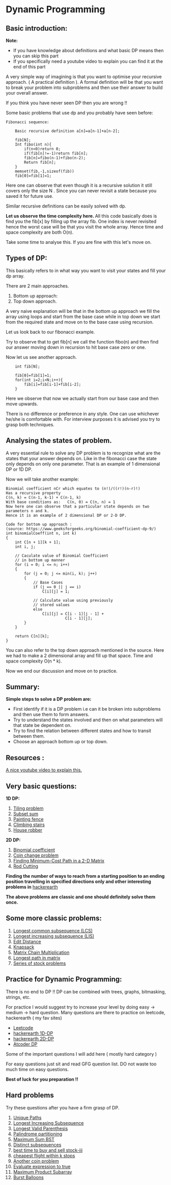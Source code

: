 # Dynamic Programming

## Basic introduction:

<b> Note: </b>
- If you have knowledge about definitions and what basic DP means then you can skip this part
- If you specifically need a youtube video to explain you can find it at the end of this part

A very simple way of imagining is that you want to optimise your recursive approach. ( A practical definition ).
A formal definition will be that you want to break your problem into subproblems and then use their answer to build your overall answer.

If you think you have never seen DP then you are wrong !!

Some basic problems that use dp and you probably have seen before:

```
Fibonacci sequence:

	Basic recursive definition a[n]=a[n-1]+a[n-2];

	fib[N];
	Int fibo(int n){
		if(n<0)return 0;
		if(fib[n]!=-1)return fib[n];
		fib[n]=fibo(n-1)+fibo(n-2);
		Return fib[n];
	}
	memset(fib,-1,sizeof(fib))
	fib[0]=fib[1]=1;

```
Here one can observe that even though it is a recursive solution it still covers only the size N . Since you can never revisit a state because you saved it for future use. <br>

Similar recursive definitions can be easily solved with dp. <br>

<b> Let us observe the time complexity here. </b>
All this code basically does is find you the fib[x] by filling up the array fib. One index is never revisited hence the worst case will be that you visit the whole array. Hence time and space complexity are both O(n).


Take some time to analyse this. If you are fine with this let's move on.



## Types of DP:

This basically refers to in what way you want to visit your states and fill your dp array.

There are 2 main approaches.

1. Bottom up approach:
2. Top down approach.

A very naive explanation will be that in the bottom up approach we fill the array using loops and start from the base case while in top down we start from the required state and move on to the base case using recursion.

Let us look back to our fibonacci example.

Try to observe that to get fib[n] we call the function fibo(n) and then find our answer moving down in recursion to hit base case zero or one.

Now let us see another approach.
```
	int fib[N];

	fib[0]=fib[1]=1;
	for(int i=2;i<N;i++){
		fib[i]=fib[i-1]+fib[i-2];
	}
```
Here we observe that now we actually start from our base case and then move upwards.

There is no difference or preference in any style. One can use whichever he/she is comfortable with. For interview purposes it is advised you try to grasp both techniques.



## Analysing the states of problem.

A very essential rule to solve any DP problem is to recognize what are the states that your answer depends on. Like in the fibonacci case the state only depends on only one parameter. That is an example of 1 dimensional DP or 1D DP.

Now we will take another example:

```
Binomial coefficient nCr which equates to (n!)/((r!)(n-r)!)
Has a recursive property 
C(n, k) = C(n-1, k-1) + C(n-1, k)
With base conditions as:   C(n, 0) = C(n, n) = 1
Now here one can observe that a particular state depends on two parameters n and k.
Hence it is an example of 2 dimensional DP or 2-D DP.

Code for bottom up approach :
(source: https://www.geeksforgeeks.org/binomial-coefficient-dp-9/) 
int binomialCoeff(int n, int k)
{
    int C[n + 1][k + 1];
    int i, j;
 
    // Caculate value of Binomial Coefficient
    // in bottom up manner
    for (i = 0; i <= n; i++)
    {
        for (j = 0; j <= min(i, k); j++)
        {
            // Base Cases
            if (j == 0 || j == i)
                C[i][j] = 1;
 
            // Calculate value using previously
            // stored values
            else
                C[i][j] = C[i - 1][j - 1] +
                          C[i - 1][j];
        }
    }
 
    return C[n][k];
}

```
You can also refer to the top down approach mentioned in the source.
Here we had to make a 2 dimensional array and fill up that space.
Time and space complexity O(n * k).

Now we end our discussion and move on to practice.

## Summary:

<b>Simple steps to solve a DP problem are:</b>
- First identify if it is a DP problem i.e can it be broken into subproblems and then use them to form answers.
- Try to understand the states involved and then on what parameters will that state be dependent on.
- Try to find the relation between different states and how to transit between them.
- Choose an approach bottom up or top down.



## Resources :
[A nice youtube video to explain this.](https://www.youtube.com/watch?v=vYquumk4nWw)




## Very basic questions:

<b>1D DP:</b>

1. [Tiling problem](https://www.geeksforgeeks.org/tiling-problem/)
2. [Subset sum](https://www.geeksforgeeks.org/subset-sum-divisible-m/)
3. [Painting fence](https://www.geeksforgeeks.org/painting-fence-algorithm/)
4. [Climbing stairs](https://leetcode.com/problems/climbing-stairs/)
5. [House robber](https://leetcode.com/problems/house-robber/)

<b>2D DP:</b>

1. [Binomial coefficient](https://www.geeksforgeeks.org/binomial-coefficient-dp-9/)
2. [Coin change problem](https://www.geeksforgeeks.org/coin-change-dp-7/) 
3. [Finding Minimum-Cost Path in a 2-D Matrix](https://www.geeksforgeeks.org/min-cost-path-dp-6/)
4. [Rod Cutting](https://www.geeksforgeeks.org/cutting-a-rod-dp-13/)

<b> Finding the number of ways to reach from a starting position to an ending position travelling in specified directions only and other interesting problems in</b> [hackerearth](https://www.hackerearth.com/practice/algorithms/dynamic-programming/2-dimensional/tutorial/)



<b>The above problems are classic and one should definitely solve them once.</b>


## Some more classic problems:

1. [Longest common subsequence (LCS)](https://www.geeksforgeeks.org/dynamic-programming-set-4-longest-common-subsequence/)
2. [Longest increasing subsequence (LIS)](https://www.geeksforgeeks.org/longest-increasing-subsequence-dp-3/)
3. [Edit Distance](https://www.geeksforgeeks.org/edit-distance-dp-5/ )
4. [Knapsack](https://www.geeksforgeeks.org/0-1-knapsack-problem-dp-10/)
5. [Matrix Chain Multiplication](https://www.geeksforgeeks.org/matrix-chain-multiplication-dp-8/)
6. [Longest path in matrix](https://www.geeksforgeeks.org/find-the-longest-path-in-a-matrix-with-given-constraints/ )
7. [Series of stock problems](https://leetcode.com/problems/best-time-to-buy-and-sell-stock-with-transaction-fee/discuss/108870/Most-consistent-ways-of-dealing-with-the-series-of-stock-problems)

## Practice for Dynamic Programming:

There is no end to DP !!
DP can be combined with trees, graphs, bitmasking, strings, etc.

For practice I would suggest try to increase your level by doing easy -> medium -> hard question.
Many questions are there to practice on leetcode, hackerearth ( my fav sites)
- [Leetcode](https://leetcode.com/tag/dynamic-programming/)
- [hackerearth 1D-DP](https://www.hackerearth.com/practice/algorithms/dynamic-programming/introduction-to-dynamic-programming-1/practice-problems/) 
- [hackerearth 2D-DP](https://www.hackerearth.com/practice/algorithms/dynamic-programming/2-dimensional/practice-problems/)
- [Atcoder DP](https://atcoder.jp/contests/dp/tasks)

Some of the important questions I will add here ( mostly hard category )

For easy questions just sit and read GFG question list. DO not waste too much time on easy questions.

<b>Best of luck for you preparation !! </b>

## Hard problems

Try these questions after you have a firm grasp of DP.


1. [Unique Paths](https://leetcode.com/problems/unique-paths/)
2. [Longest Increasing Subsequence](https://leetcode.com/problems/longest-increasing-subsequence/)
3. [Longest Valid Parenthesis](https://leetcode.com/problems/longest-valid-parentheses/ )
4. [Palindrome partitioning](https://leetcode.com/problems/palindrome-partitioning-ii/ )
5. [Maximum Sum BST](https://leetcode.com/problems/maximum-sum-bst-in-binary-tree/ )
7. [Distinct subsequences](https://leetcode.com/problems/distinct-subsequences/ )
8. [best time to buy and sell stock-iii](https://leetcode.com/problems/best-time-to-buy-and-sell-stock-iii/ )
9. [cheapest flight within k stops](https://leetcode.com/problems/cheapest-flights-within-k-stops/ )
10. [Another coin problem](https://www.interviewbit.com/problems/another-coin-problem/)
11. [Evaluate expression to true](https://www.interviewbit.com/problems/evaluate-expression-to-true/)
12. [Maximum Product Subarray](https://leetcode.com/problems/maximum-product-subarray/)
13. [Burst Balloons](https://leetcode.com/problems/burst-balloons/)

